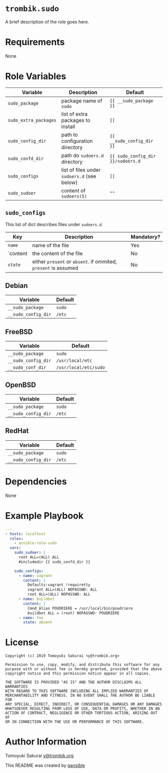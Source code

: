 # `trombik.sudo`

A brief description of the role goes here.

# Requirements

None

# Role Variables

| Variable | Description | Default |
|----------|-------------|---------|
| `sudo_package` | package name of `sudo` | `{{ __sudo_package }}` |
| `sudo_extra_packages` | list of extra packages to install | `[]` |
| `sudo_config_dir` | path to configuration directory | `{{ __sudo_config_dir }}` |
| `sudo_confd_dir` | path do `sudoers.d` directory | `{{ sudo_config_dir }}/sudoers.d` |
| `sudo_configs` | list of files under `sudoers.d` (see below) | `[]` |
| `sudo_sudoer` | content of `sudoers(5)` | `""` |

## `sudo_configs`

This list of dict describes files under `sudoers.d`.

| Key | Description | Mandatory? |
|-----|-------------|------------|
| `name` | name of the file | Yes |
| `content | the content of the file | No |
| `state` | either `present` or `absent`. if ommited, `present` is assumed | No |

## Debian

| Variable | Default |
|----------|---------|
| `__sudo_package` | `sudo` |
| `__sudo_config_dir` | `/etc` |

## FreeBSD

| Variable | Default |
|----------|---------|
| `__sudo_package` | `sudo` |
| `__sudo_config_dir` | `/usr/local/etc` |
| `__sudo_conf_dir` | `/usr/local/etc/sudo` |

## OpenBSD

| Variable | Default |
|----------|---------|
| `__sudo_package` | `sudo` |
| `__sudo_config_dir` | `/etc` |

## RedHat

| Variable | Default |
|----------|---------|
| `__sudo_package` | `sudo` |
| `__sudo_config_dir` | `/etc` |

# Dependencies

None

# Example Playbook

```yaml
---
- hosts: localhost
  roles:
    - ansible-role-sudo
  vars:
    sudo_sudoer: |
      root ALL=(ALL) ALL
      #includedir {{ sudo_confd_dir }}

    sudo_configs:
      - name: vagrant
        content: |
          Defaults:vagrant !requiretty
          vagrant ALL=(ALL) NOPASSWD: ALL
          root ALL=(ALL) NOPASSWD: ALL
      - name: buildbot
        content: |
          Cmnd_Alias POUDRIERE = /usr/local/bin/poudriere
          buildbot ALL = (root) NOPASSWD: POUDRIERE
      - name: foo
        state: absent
```

# License

```
Copyright (c) 2019 Tomoyuki Sakurai <y@trombik.org>

Permission to use, copy, modify, and distribute this software for any
purpose with or without fee is hereby granted, provided that the above
copyright notice and this permission notice appear in all copies.

THE SOFTWARE IS PROVIDED "AS IS" AND THE AUTHOR DISCLAIMS ALL WARRANTIES
WITH REGARD TO THIS SOFTWARE INCLUDING ALL IMPLIED WARRANTIES OF
MERCHANTABILITY AND FITNESS. IN NO EVENT SHALL THE AUTHOR BE LIABLE FOR
ANY SPECIAL, DIRECT, INDIRECT, OR CONSEQUENTIAL DAMAGES OR ANY DAMAGES
WHATSOEVER RESULTING FROM LOSS OF USE, DATA OR PROFITS, WHETHER IN AN
ACTION OF CONTRACT, NEGLIGENCE OR OTHER TORTIOUS ACTION, ARISING OUT OF
OR IN CONNECTION WITH THE USE OR PERFORMANCE OF THIS SOFTWARE.
```

# Author Information

Tomoyuki Sakurai <y@trombik.org>

This README was created by [qansible](https://github.com/trombik/qansible)
